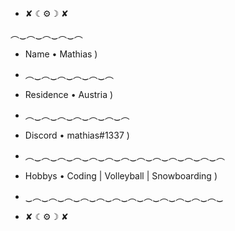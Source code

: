 - ✘ ☾⚙️☽ ✘


︵‿︵‿︵‿︵‿︵
- Name • Mathias  )
- ︵‿︵‿︵‿︵‿︵‿︵
- Residence • Austria )
- ︵‿︵‿︵‿︵‿︵‿︵‿︵
- Discord • mathias#1337 )
- ︵‿︵‿︵‿︵‿︵‿︵‿︵‿︵‿︵‿︵‿︵‿︵‿︵
- Hobbys • Coding | Volleyball | Snowboarding  )
- ‿︵‿︵‿︵‿︵‿︵‿︵‿︵‿︵‿︵‿︵‿︵‿︵‿

- ✘ ☾⚙️☽ ✘
